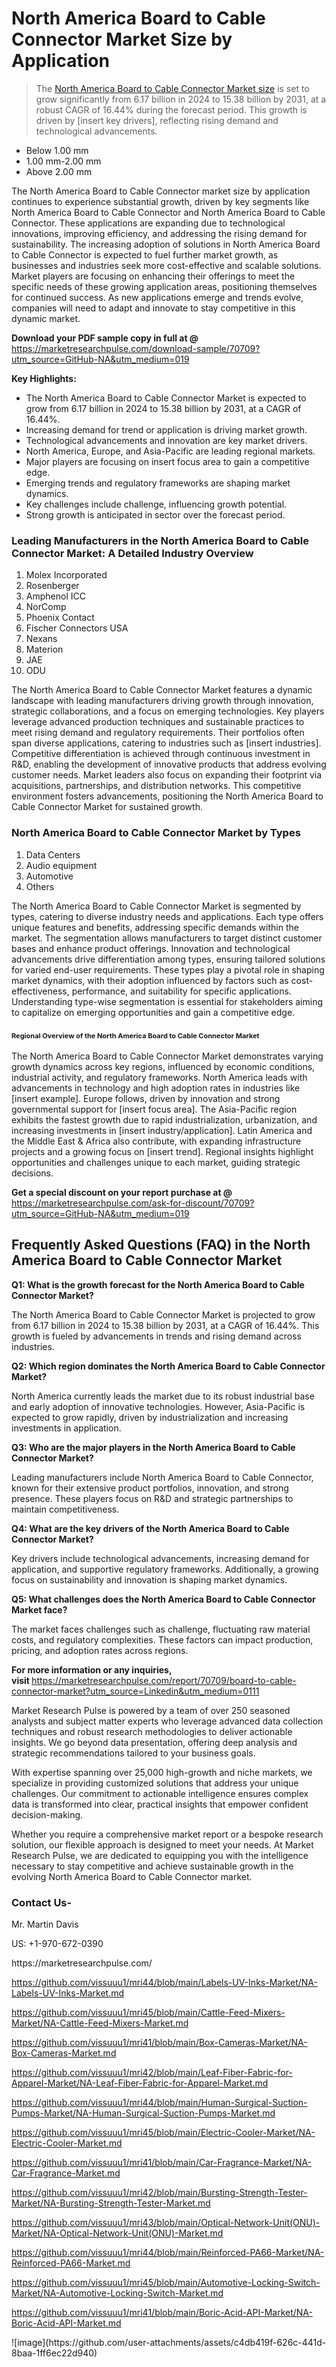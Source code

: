<h1>North America Board to Cable Connector Market&nbsp;Size by Application</h1><blockquote><p>The <a href="https://marketresearchpulse.com/download-sample/70709?utm_source=GitHub-NA&amp;utm_medium=019">North America Board to Cable Connector Market size</a> is set to grow significantly from 6.17 billion in 2024 to 15.38 billion by 2031, at a robust CAGR of 16.44% during the forecast period. This growth is driven by [insert key drivers], reflecting rising demand and technological advancements.</p></blockquote><ul><li>Below 1.00 mm<li> 1.00 mm-2.00 mm<li> Above 2.00 mm</li></ul><p>The North America Board to Cable Connector market size by application continues to experience substantial growth, driven by key segments like North America Board to Cable Connector and North America Board to Cable Connector. These applications are expanding due to technological innovations, improving efficiency, and addressing the rising demand for sustainability. The increasing adoption of solutions in North America Board to Cable Connector is expected to fuel further market growth, as businesses and industries seek more cost-effective and scalable solutions. Market players are focusing on enhancing their offerings to meet the specific needs of these growing application areas, positioning themselves for continued success. As new applications emerge and trends evolve, companies will need to adapt and innovate to stay competitive in this dynamic market.</p><p><strong>Download your PDF sample copy in full at @ </strong><a href="https://marketresearchpulse.com/download-sample/70709?utm_source=GitHub-NA&amp;utm_medium=019">https://marketresearchpulse.com/download-sample/70709?utm_source=GitHub-NA&amp;utm_medium=019</a></p><p><strong>Key Highlights: </strong></p><ul><li>The North America Board to Cable Connector Market is expected to grow from 6.17 billion in 2024 to 15.38 billion by 2031, at a CAGR of 16.44%.</li><li>Increasing demand for trend or application is driving market growth.</li><li>Technological advancements and innovation are key market drivers.</li><li>North America, Europe, and Asia-Pacific are leading regional markets.</li><li>Major players are focusing on insert focus area to gain a competitive edge.</li><li>Emerging trends and regulatory frameworks are shaping market dynamics.</li><li>Key challenges include challenge, influencing growth potential.</li><li>Strong growth is anticipated in sector over the forecast period.</li></ul><h3>Leading Manufacturers in the North America Board to Cable Connector Market: A Detailed Industry Overview</h3><ol><li>Molex Incorporated</li><li>Rosenberger</li><li>Amphenol ICC</li><li>NorComp</li><li>Phoenix Contact</li><li>Fischer Connectors USA</li><li>Nexans</li><li>Materion</li><li>JAE</li><li>ODU</li></ol><div class="flex max-w-full flex-col flex-grow"><div class="min-h-8 text-message flex w-full flex-col items-end gap-2 whitespace-normal break-words [.text-message+&amp;]:mt-5" dir="auto" data-message-author-role="assistant" data-message-id="fd8432e4-4910-450d-b182-61b7bfb0a01f" data-message-model-slug="gpt-4o"><div class="flex w-full flex-col gap-1 empty:hidden first:pt-[3px]"><div class="markdown prose w-full break-words dark:prose-invert light"><p>The North America Board to Cable Connector Market features a dynamic landscape with leading manufacturers driving growth through innovation, strategic collaborations, and a focus on emerging technologies. Key players leverage advanced production techniques and sustainable practices to meet rising demand and regulatory requirements. Their portfolios often span diverse applications, catering to industries such as [insert industries]. Competitive differentiation is achieved through continuous investment in R&amp;D, enabling the development of innovative products that address evolving customer needs. Market leaders also focus on expanding their footprint via acquisitions, partnerships, and distribution networks. This competitive environment fosters advancements, positioning the North America Board to Cable Connector Market for sustained growth.</p></div></div></div></div><h3>North America Board to Cable Connector Market by Types</h3><ol><li>Data Centers<li> Audio equipment<li> Automotive<li> Others</li></ol><div class="flex max-w-full flex-col flex-grow"><div class="min-h-8 text-message flex w-full flex-col items-end gap-2 whitespace-normal break-words [.text-message+&amp;]:mt-5" dir="auto" data-message-author-role="assistant" data-message-id="084470be-0bb7-4664-bddf-5156b4f41249" data-message-model-slug="gpt-4o-mini"><div class="flex w-full flex-col gap-1 empty:hidden first:pt-[3px]"><div class="markdown prose w-full break-words dark:prose-invert light"><p>The North America Board to Cable Connector Market is segmented by types, catering to diverse industry needs and applications. Each type offers unique features and benefits, addressing specific demands within the market. The segmentation allows manufacturers to target distinct customer bases and enhance product offerings. Innovation and technological advancements drive differentiation among types, ensuring tailored solutions for varied end-user requirements. These types play a pivotal role in shaping market dynamics, with their adoption influenced by factors such as cost-effectiveness, performance, and suitability for specific applications. Understanding type-wise segmentation is essential for stakeholders aiming to capitalize on emerging opportunities and gain a competitive edge.</p></div></div></div></div><h3><span style="font-size: 11px;">Regional Overview of the North America Board to Cable Connector Market</span></h3><div class="flex max-w-full flex-col flex-grow"><div class="min-h-8 text-message flex w-full flex-col items-end gap-2 whitespace-normal break-words [.text-message+&amp;]:mt-5" dir="auto" data-message-author-role="assistant" data-message-id="e9038762-ce64-4e30-91c9-9bd413514231" data-message-model-slug="gpt-4o-mini"><div class="flex w-full flex-col gap-1 empty:hidden first:pt-[3px]"><div class="markdown prose w-full break-words dark:prose-invert light"><p>The North America Board to Cable Connector Market demonstrates varying growth dynamics across key regions, influenced by economic conditions, industrial activity, and regulatory frameworks. North America leads with advancements in technology and high adoption rates in industries like [insert example]. Europe follows, driven by innovation and strong governmental support for [insert focus area]. The Asia-Pacific region exhibits the fastest growth due to rapid industrialization, urbanization, and increasing investments in [insert industry/application]. Latin America and the Middle East &amp; Africa also contribute, with expanding infrastructure projects and a growing focus on [insert trend]. Regional insights highlight opportunities and challenges unique to each market, guiding strategic decisions.</p></div></div></div></div><p><strong>Get a special discount on your report purchase at @ </strong><a href="https://marketresearchpulse.com/ask-for-discount/70709?utm_source=GitHub-NA&amp;utm_medium=019">https://marketresearchpulse.com/ask-for-discount/70709?utm_source=GitHub-NA&amp;utm_medium=019</a></p><h2>Frequently Asked Questions (FAQ) in the North America Board to Cable Connector Market</h2><p><strong>Q1: What is the growth forecast for the North America Board to Cable Connector Market?</strong></p><p>The North America Board to Cable Connector Market is projected to grow from 6.17 billion in 2024 to 15.38 billion by 2031, at a CAGR of 16.44%. This growth is fueled by advancements in trends and rising demand across industries.</p><p><strong>Q2: Which region dominates the North America Board to Cable Connector Market?</strong></p><p>North America currently leads the market due to its robust industrial base and early adoption of innovative technologies. However, Asia-Pacific is expected to grow rapidly, driven by industrialization and increasing investments in application.</p><p><strong>Q3: Who are the major players in the North America Board to Cable Connector Market?</strong></p><p>Leading manufacturers include North America Board to Cable Connector, known for their extensive product portfolios, innovation, and strong presence. These players focus on R&amp;D and strategic partnerships to maintain competitiveness.</p><p><strong>Q4: What are the key drivers of the North America Board to Cable Connector Market?</strong></p><p>Key drivers include technological advancements, increasing demand for application, and supportive regulatory frameworks. Additionally, a growing focus on sustainability and innovation is shaping market dynamics.</p><p><strong>Q5: What challenges does the North America Board to Cable Connector Market face?</strong></p><p>The market faces challenges such as challenge, fluctuating raw material costs, and regulatory complexities. These factors can impact production, pricing, and adoption rates across regions.</p><p><strong>For more information or any inquiries, visit&nbsp;</strong><a href="https://marketresearchpulse.com/report/70709/board-to-cable-connector-market?utm_source=Linkedin&utm_medium=0111">https://marketresearchpulse.com/report/70709/board-to-cable-connector-market?utm_source=Linkedin&utm_medium=0111</a></p><p>Market Research Pulse is powered by a team of over 250 seasoned analysts and subject matter experts who leverage advanced data collection techniques and robust research methodologies to deliver actionable insights. We go beyond data presentation, offering deep analysis and strategic recommendations tailored to your business goals.</p><p>With expertise spanning over 25,000 high-growth and niche markets, we specialize in providing customized solutions that address your unique challenges. Our commitment to actionable intelligence ensures complex data is transformed into clear, practical insights that empower confident decision-making.</p><p>Whether you require a comprehensive market report or a bespoke research solution, our flexible approach is designed to meet your needs. At Market Research Pulse, we are dedicated to equipping you with the intelligence necessary to stay competitive and achieve sustainable growth in the evolving North America Board to Cable Connector market.</p><h3><strong>Contact Us-</strong></h3><p>Mr. Martin Davis</p><p>US: +1-970-672-0390</p><p>https://marketresearchpulse.com/</p><p><a href="https://github.com/vissuuu1/mri44/blob/main/Labels-UV-Inks-Market/NA-Labels-UV-Inks-Market.md">https://github.com/vissuuu1/mri44/blob/main/Labels-UV-Inks-Market/NA-Labels-UV-Inks-Market.md</a></p><p><a href="https://github.com/vissuuu1/mri45/blob/main/Cattle-Feed-Mixers-Market/NA-Cattle-Feed-Mixers-Market.md">https://github.com/vissuuu1/mri45/blob/main/Cattle-Feed-Mixers-Market/NA-Cattle-Feed-Mixers-Market.md</a></p><p><a href="https://github.com/vissuuu1/mri41/blob/main/Box-Cameras-Market/NA-Box-Cameras-Market.md">https://github.com/vissuuu1/mri41/blob/main/Box-Cameras-Market/NA-Box-Cameras-Market.md</a></p><p><a href="https://github.com/vissuuu1/mri42/blob/main/Leaf-Fiber-Fabric-for-Apparel-Market/NA-Leaf-Fiber-Fabric-for-Apparel-Market.md">https://github.com/vissuuu1/mri42/blob/main/Leaf-Fiber-Fabric-for-Apparel-Market/NA-Leaf-Fiber-Fabric-for-Apparel-Market.md</a></p><p><a href="https://github.com/vissuuu1/mri44/blob/main/Human-Surgical-Suction-Pumps-Market/NA-Human-Surgical-Suction-Pumps-Market.md">https://github.com/vissuuu1/mri44/blob/main/Human-Surgical-Suction-Pumps-Market/NA-Human-Surgical-Suction-Pumps-Market.md</a></p><p><a href="https://github.com/vissuuu1/mri45/blob/main/Electric-Cooler-Market/NA-Electric-Cooler-Market.md">https://github.com/vissuuu1/mri45/blob/main/Electric-Cooler-Market/NA-Electric-Cooler-Market.md</a></p><p><a href="https://github.com/vissuuu1/mri41/blob/main/Car-Fragrance-Market/NA-Car-Fragrance-Market.md">https://github.com/vissuuu1/mri41/blob/main/Car-Fragrance-Market/NA-Car-Fragrance-Market.md</a></p><p><a href="https://github.com/vissuuu1/mri42/blob/main/Bursting-Strength-Tester-Market/NA-Bursting-Strength-Tester-Market.md">https://github.com/vissuuu1/mri42/blob/main/Bursting-Strength-Tester-Market/NA-Bursting-Strength-Tester-Market.md</a></p><p><a href="https://github.com/vissuuu1/mri43/blob/main/Optical-Network-Unit(ONU)-Market/NA-Optical-Network-Unit(ONU)-Market.md">https://github.com/vissuuu1/mri43/blob/main/Optical-Network-Unit(ONU)-Market/NA-Optical-Network-Unit(ONU)-Market.md</a></p><p><a href="https://github.com/vissuuu1/mri44/blob/main/Reinforced-PA66-Market/NA-Reinforced-PA66-Market.md">https://github.com/vissuuu1/mri44/blob/main/Reinforced-PA66-Market/NA-Reinforced-PA66-Market.md</a></p><p><a href="https://github.com/vissuuu1/mri45/blob/main/Automotive-Locking-Switch-Market/NA-Automotive-Locking-Switch-Market.md">https://github.com/vissuuu1/mri45/blob/main/Automotive-Locking-Switch-Market/NA-Automotive-Locking-Switch-Market.md</a></p><p><a href="https://github.com/vissuuu1/mri41/blob/main/Boric-Acid-API-Market/NA-Boric-Acid-API-Market.md">https://github.com/vissuuu1/mri41/blob/main/Boric-Acid-API-Market/NA-Boric-Acid-API-Market.md</a></p>
![image](https://github.com/user-attachments/assets/c4db419f-626c-441d-8baa-1ff6ec22d940)
